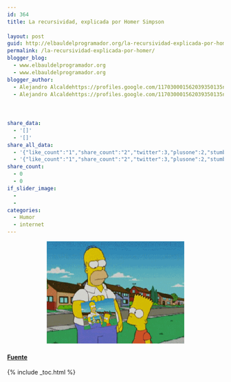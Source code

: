 ```yaml
---
id: 364
title: La recursividad, explicada por Homer Simpson

layout: post
guid: http://elbauldelprogramador.org/la-recursividad-explicada-por-homer-simpson/
permalink: /la-recursividad-explicada-por-homer/
blogger_blog:
  - www.elbauldelprogramador.org
  - www.elbauldelprogramador.org
blogger_author:
  - Alejandro Alcaldehttps://profiles.google.com/117030001562039350135noreply@blogger.com
  - Alejandro Alcaldehttps://profiles.google.com/117030001562039350135noreply@blogger.com

  
  
share_data:
  - '[]'
  - '[]'
share_all_data:
  - '{"like_count":"1","share_count":"2","twitter":3,"plusone":2,"stumble":0,"pinit":0,"count":8,"time":1333551672}'
  - '{"like_count":"1","share_count":"2","twitter":3,"plusone":2,"stumble":0,"pinit":0,"count":8,"time":1333551672}'
share_count:
  - 0
  - 0
if_slider_image:
  - 
  - 
categories:
  - Humor
  - internet
---
```

<div class="separator" style="clear: both; text-align: center;">
  <a href="/assets/img/2012/04/tumblr_ld50v7q6tn1qabw68o1_4001.gif" imageanchor="1" style="margin-left: 1em; margin-right: 1em;"><img border="0" height="238" src="/assets/img/2012/04/tumblr_ld50v7q6tn1qabw68o1_4001.gif" width="320" /></a>
</div>



#### <a href="https://plus.google.com/118038952320880179394/posts/6DB9jgDZU4Q" target="_blank">Fuente</a>



{% include _toc.html %}
